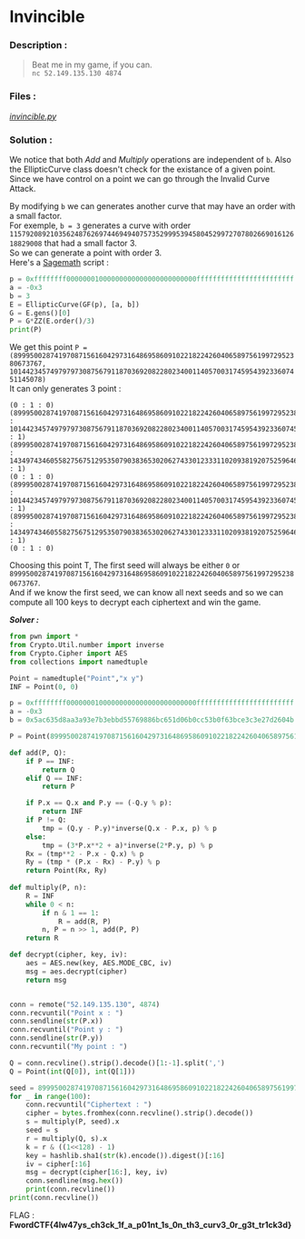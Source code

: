 # Invincible

### Description :
> Beat me in my game, if you can.  
> `nc 52.149.135.130 4874` 

### Files :  
*[invincible.py](https://github.com/MehdiBHA/FwordCTF-2021/blob/main/Invincible/invincible.py)*

### Solution : 
We notice that both *Add* and *Multiply* operations are independent of `b`. Also the EllipticCurve class doesn't check for the existance of a given point.  
Since we have control on a point we can go through the Invalid Curve Attack.

By modifying `b` we can generates another curve that may have an order with a small factor.  
For exemple, `b = 3` generates a curve with order `115792089210356248762697446949407573529995394580452997270780266901612618829008` that had a small factor 3.  
So we can generate a point with order 3.  
Here's a [Sagemath](https://www.sagemath.org/) script :
```python
p = 0xffffffff00000001000000000000000000000000ffffffffffffffffffffffff
a = -0x3
b = 3
E = EllipticCurve(GF(p), [a, b])
G = E.gens()[0]
P = G*ZZ(E.order()/3)
print(P)
```
We get this point `P = (89995002874197087156160429731648695860910221822426040658975619972952380673767, 101442345749797973087567911870369208228023400114057003174595439233607451145078)`  
It can only generates 3 point :
```
(0 : 1 : 0)
(89995002874197087156160429731648695860910221822426040658975619972952380673767 : 101442345749797973087567911870369208228023400114057003174595439233607451145078 : 1)
(89995002874197087156160429731648695860910221822426040658975619972952380673767 : 14349743460558275675129535079038365302062743301233311020938192075259646708873 : 1)
(0 : 1 : 0)
(89995002874197087156160429731648695860910221822426040658975619972952380673767 : 101442345749797973087567911870369208228023400114057003174595439233607451145078 : 1)
(89995002874197087156160429731648695860910221822426040658975619972952380673767 : 14349743460558275675129535079038365302062743301233311020938192075259646708873 : 1)
(0 : 1 : 0)
```
Choosing this point T, The first seed will always be either `0` or `89995002874197087156160429731648695860910221822426040658975619972952380673767`.  
And if we know the first seed, we can know all next seeds and so we can compute all 100 keys to decrypt each ciphertext and win the game.

***Solver :***
```python
from pwn import *
from Crypto.Util.number import inverse
from Crypto.Cipher import AES
from collections import namedtuple

Point = namedtuple("Point","x y")
INF = Point(0, 0)

p = 0xffffffff00000001000000000000000000000000ffffffffffffffffffffffff
a = -0x3
b = 0x5ac635d8aa3a93e7b3ebbd55769886bc651d06b0cc53b0f63bce3c3e27d2604b

P = Point(89995002874197087156160429731648695860910221822426040658975619972952380673767, 101442345749797973087567911870369208228023400114057003174595439233607451145078)

def add(P, Q):
	if P == INF:
		return Q
	elif Q == INF:
		return P

	if P.x == Q.x and P.y == (-Q.y % p):
		return INF
	if P != Q:
		tmp = (Q.y - P.y)*inverse(Q.x - P.x, p) % p
	else:
		tmp = (3*P.x**2 + a)*inverse(2*P.y, p) % p
	Rx = (tmp**2 - P.x - Q.x) % p
	Ry = (tmp * (P.x - Rx) - P.y) % p
	return Point(Rx, Ry)
        
def multiply(P, n):
	R = INF
	while 0 < n:
		if n & 1 == 1:
			R = add(R, P)
		n, P = n >> 1, add(P, P)
	return R

def decrypt(cipher, key, iv):
    aes = AES.new(key, AES.MODE_CBC, iv)
    msg = aes.decrypt(cipher)
    return msg


conn = remote("52.149.135.130", 4874)
conn.recvuntil("Point x : ")
conn.sendline(str(P.x))
conn.recvuntil("Point y : ")
conn.sendline(str(P.y))
conn.recvuntil("My point : ")

Q = conn.recvline().strip().decode()[1:-1].split(',')
Q = Point(int(Q[0]), int(Q[1]))

seed = 89995002874197087156160429731648695860910221822426040658975619972952380673767
for _ in range(100):
	conn.recvuntil("Ciphertext : ")
	cipher = bytes.fromhex(conn.recvline().strip().decode())
	s = multiply(P, seed).x
	seed = s
	r = multiply(Q, s).x
	k = r & ((1<<128) - 1)
	key = hashlib.sha1(str(k).encode()).digest()[:16]
	iv = cipher[:16]
	msg = decrypt(cipher[16:], key, iv)
	conn.sendline(msg.hex())
	print(conn.recvline())
print(conn.recvline())
```

FLAG : **FwordCTF{4lw47ys_ch3ck_1f_a_p01nt_1s_0n_th3_curv3_0r_g3t_tr1ck3d}**
